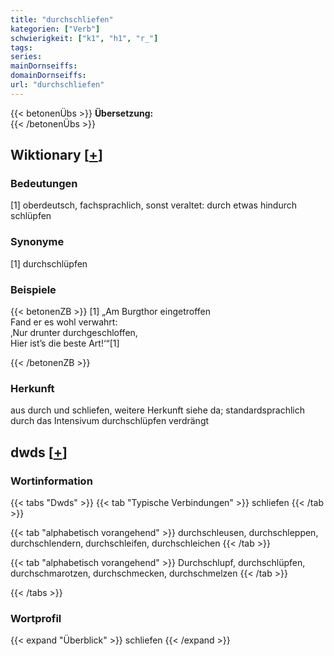 ```yaml
---
title: "durchschliefen"
kategorien: ["Verb"]
schwierigkeit: ["k1", "h1", "r_"]
tags:
series:
mainDornseiffs:
domainDornseiffs:
url: "durchschliefen"
---
```


{{< betonenÜbs >}}
**Übersetzung:**  
{{< /betonenÜbs >}}

## Wiktionary [[+](https://de.wiktionary.org/wiki/durchschliefen)]

### Bedeutungen
[1] oberdeutsch, fachsprachlich, sonst veraltet: durch etwas hindurch schlüpfen  

### Synonyme
[1] durchschlüpfen  

### Beispiele
{{< betonenZB >}}
[1] „Am Burgthor eingetroffen  
Fand er es wohl verwahrt:  
‚Nur drunter durchgeschloffen,  
Hier ist’s die beste Art!‘“[1]  

{{< /betonenZB >}}
### Herkunft
aus durch und schliefen, weitere Herkunft siehe da; standardsprachlich durch das Intensivum durchschlüpfen verdrängt  



## dwds [[+](https://www.dwds.de/wb/durchschliefen)]

### Wortinformation
{{< tabs "Dwds" >}}
{{< tab "Typische Verbindungen" >}}
schliefen
{{< /tab >}}

{{< tab "alphabetisch vorangehend" >}}
durchschleusen, durchschleppen, durchschlendern, durchschleifen, durchschleichen
{{< /tab >}}

{{< tab "alphabetisch vorangehend" >}}
Durchschlupf, durchschlüpfen, durchschmarotzen, durchschmecken, durchschmelzen
{{< /tab >}}

{{< /tabs >}}

### Wortprofil
{{< expand "Überblick" >}} schliefen {{< /expand >}}

